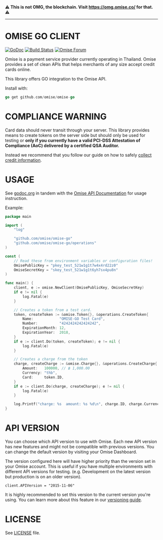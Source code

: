 **⚠️ This is not OMG, the blockchain. Visit
https://omg.omise.co/ for that. ⚠️**

---

# OMISE GO CLIENT

[![GoDoc](https://godoc.org/github.com/omise/omise-go?status.svg)][0]
[![Build Status](https://travis-ci.org/omise/omise-go.svg)](https://travis-ci.org/omise/omise-go)
[![Omise Forum](https://img.shields.io/badge/discourse-forum-1a53f0.svg)](https://forum.omise.co)

Omise is a payment service provider currently operating in Thailand. Omise provides a set
of clean APIs that helps merchants of any size accept credit cards online.

This library offers GO integration to the Omise API.

Install with:

```go
go get github.com/omise/omise-go
```

# COMPLIANCE WARNING

Card data should never transit through your server. This library provides means to create
tokens on the server side but should only be used for testing or **only if you currently
have a valid PCI-DSS Attestation of Compliance (AoC) delivered by a certified QSA
Auditor.**

Instead we recommend that you follow our guide on how to safely
[collect credit information](https://www.omise.co/collecting-card-information).

# USAGE

See [godoc.org][0] in tandem with the [Omise API Documentation][1] for usage instruction.

Example:

```go
package main

import (
	"log"

	"github.com/omise/omise-go"
	"github.com/omise/omise-go/operations"
)

const (
	// Read these from environment variables or configuration files!
	OmisePublicKey = "pkey_test_521w1g1t7w4x4rd22z0"
	OmiseSecretKey = "skey_test_521w1g1t6yh7sx4pu8n"
)

func main() {
	client, e := omise.NewClient(OmisePublicKey, OmiseSecretKey)
	if e != nil {
		log.Fatal(e)
	}

	// Creates a token from a test card.
	token, createToken := &omise.Token{}, &operations.CreateToken{
		Name:            "OMISE-GO Test Card",
		Number:          "4242424242424242",
		ExpirationMonth: 12,
		ExpirationYear:  2018,
	}
	if e := client.Do(token, createToken); e != nil {
		log.Fatal(e)
	}

	// Creates a charge from the token
	charge, createCharge := &omise.Charge{}, &operations.CreateCharge{
		Amount:   100000, // ฿ 1,000.00
		Currency: "thb",
		Card:     token.ID,
	}
	if e := client.Do(charge, createCharge); e != nil {
		log.Fatal(e)
	}

	log.Printf("charge: %s  amount: %s %d\n", charge.ID, charge.Currency, charge.Amount)
}
```

# API VERSION

You can choose which API version to use with Omise. Each new API version has new features
and might not be compatible with previous versions. You can change the default version by
visiting your Omise Dashboard.

The version configured here will have higher priority than the version set in your Omise
account. This is useful if you have multiple environments with different API versions for
testing. (e.g. Development on the latest version but production is on an older version).

```
client.APIVersion = "2015-11-06"
```

It is highly recommended to set this version to the current version you're using. You can
learn more about this feature in our [versioning
guide](https://www.omise.co/api-versioning).

# LICENSE

See [LICENSE][2] file.

[0]: https://godoc.org/github.com/omise/omise-go
[1]: https://www.omise.co/docs
[2]: https://raw.githubusercontent.com/omise/omise-go/master/LICENSE
